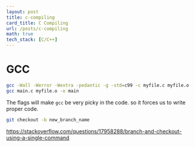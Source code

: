 ```yaml
---
layout: post
title: c-compiling
card_title: C Compiling
url: /posts/c-compiling
math: true
tech_stack: [C/C++]
---
```


# GCC

```bash
gcc -Wall -Werror -Wextra -pedantic -g -std=c99 -c myfile.c myfile.o
gcc main.c myfile.o -o main
```

The flags will make `gcc` be very picky in the code. so it forces us to write proper code.

```bash
git checkout -b new_branch_name
```
https://stackoverflow.com/questions/17958288/branch-and-checkout-using-a-single-command